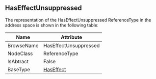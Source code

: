 <!-- objecttype -->
## HasEffectUnsuppressed
The representation of the HasEffectUnsuppressed ReferenceType in the address space is shown in the following table:  

|Name|Attribute|
|---|---|
|BrowseName|HasEffectUnsuppressed|
|NodeClass|ReferenceType|
|IsAbtract|False|
|BaseType|[HasEffect](../../../Part5/ReferenceTypes/HasEffect/readme.md)|

